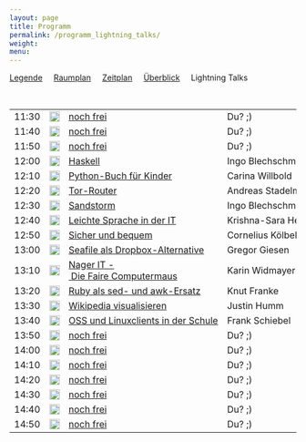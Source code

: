 ```yaml
---
layout: page
title: Programm
permalink: /programm_lightning_talks/
weight: 
menu: 
---
```

<a href="../programm_legende">Legende</a>&nbsp;&nbsp;&nbsp;&nbsp;
<a href="../programm_raumplan/">Raumplan</a>&nbsp;&nbsp;&nbsp;&nbsp;
<a href="../programm_zeitplan/">Zeitplan</a>&nbsp;&nbsp;&nbsp;&nbsp;
<a href="../programm_ueberblick">Überblick</a>&nbsp;&nbsp;&nbsp;&nbsp;
Lightning Talks

<br />

<table>
<tr><td>11:30</td><td><img height = "18" src="../images/lightning.svg"></td><td><a href="../callforpapers/">noch&nbsp;frei</a></td><td>Du?&nbsp;;)</td></tr>
<tr><td>11:40</td><td><img height = "18" src="../images/lightning.svg"></td><td><a href="../callforpapers/">noch&nbsp;frei</a></td><td>Du?&nbsp;;)</td></tr>
<tr><td>11:50</td><td><img height = "18" width="18" src="../images/lightning.svg"></td><td><a href="../callforpapers/">noch&nbsp;frei</a></td><td>Du?&nbsp;;)</td></tr>
<tr><td>12:00</td><td><img height = "18" src="../images/lightning.svg"></td><td><a href="../programm/blechschmidt-haskell">Haskell</a></td><td>Ingo&nbsp;Blechschmidt</td></tr>
<tr><td>12:10</td><td><img height = "18" src="../images/lightning.svg"></td><td><a href="../programm/willbold-python_kinder_buch">Python-Buch&nbsp;für&nbsp;Kinder</a></td><td>Carina&nbsp;Willbold</td></tr>
<tr><td>12:20</td><td><img height = "18" src="../images/lightning.svg"></td><td><a href="../programm/stadelmeier_wannenmacher-tor_router">Tor-Router</a></td><td>Andreas&nbsp;Stadelmeier,&nbsp;Fabian&nbsp;Wannenmacher</td></tr>
<tr><td>12:30</td><td><img height = "18" src="../images/lightning.svg"></td><td><a href="../programm/blechschmidt-sandstorm">Sandstorm</a></td><td>Ingo&nbsp;Blechschmidt</td></tr>
<tr><td>12:40</td><td><img height = "18" src="../images/lightning.svg"></td><td><a href="../programm/helmle-einfache_sprache">Leichte&nbsp;Sprache&nbsp;in&nbsp;der&nbsp;IT</a></td><td>Krishna-Sara&nbsp;Helmle</td></tr>
<tr><td>12:50</td><td><img height = "18" src="../images/lightning.svg"></td><td><a href="../programm/koelbel-desktop_auth">Sicher&nbsp;und&nbsp;bequem</a></td><td>Cornelius&nbsp;Kölbel</td></tr>
<tr><td>13:00</td><td><img height = "18" src="../images/lightning.svg"></td><td><a href="../programm/giesen-seafile">Seafile&nbsp;als&nbsp;Dropbox-Alternative</a></td><td>Gregor&nbsp;Giesen</td></tr>
<tr><td>13:10</td><td><img height = "18" src="../images/lightning.svg"></td><td><a href="../programm/widmayer-nagerit">Nager&nbsp;IT&nbsp;-&nbsp;Die&nbsp;Faire&nbsp;Computermaus</a></td><td>Karin&nbsp;Widmayer</td></tr>
<tr><td>13:20</td><td><img height = "18" src="../images/lightning.svg"></td><td><a href="../programm/franke-ruby">Ruby&nbsp;als&nbsp;sed-&nbsp;und&nbsp;awk-Ersatz</a></td><td>Knut&nbsp;Franke</td></tr>
<tr><td>13:30</td><td><img height = "18" src="../images/lightning.svg"></td><td><a href="../programm/humm-wikipedia">Wikipedia&nbsp;visualisieren</a></td><td>Justin&nbsp;Humm</td></tr>
<tr><td>13:40</td><td><img height = "18" src="../images/lightning.svg"></td><td><a href="../programm/schiebel-oss_schule">OSS&nbsp;und&nbsp;Linuxclients&nbsp;in&nbsp;der&nbsp;Schule</a></td><td>Frank&nbsp;Schiebel</td></tr>
<tr><td>13:50</td><td><img height = "18" src="../images/lightning.svg"></td><td><a href="../callforpapers/">noch&nbsp;frei</a></td><td>Du?&nbsp;;)</td></tr>
<tr><td>14:00</td><td><img height = "18" src="../images/lightning.svg"></td><td><a href="../callforpapers/">noch&nbsp;frei</a></td><td>Du?&nbsp;;)</td></tr>
<tr><td>14:10</td><td><img height = "18" src="../images/lightning.svg"></td><td><a href="../callforpapers/">noch&nbsp;frei</a></td><td>Du?&nbsp;;)</td></tr>
<tr><td>14:20</td><td><img height = "18" src="../images/lightning.svg"></td><td><a href="../callforpapers/">noch&nbsp;frei</a></td><td>Du?&nbsp;;)</td></tr>
<tr><td>14:30</td><td><img height = "18" src="../images/lightning.svg"></td><td><a href="../callforpapers/">noch&nbsp;frei</a></td><td>Du?&nbsp;;)</td></tr>
<tr><td>14:40</td><td><img height = "18" src="../images/lightning.svg"></td><td><a href="../callforpapers/">noch&nbsp;frei</a></td><td>Du?&nbsp;;)</td></tr>
<tr><td>14:50</td><td><img height = "18" src="../images/lightning.svg"></td><td><a href="../callforpapers/">noch&nbsp;frei</a></td><td>Du?&nbsp;;)</td></tr>
</table>

